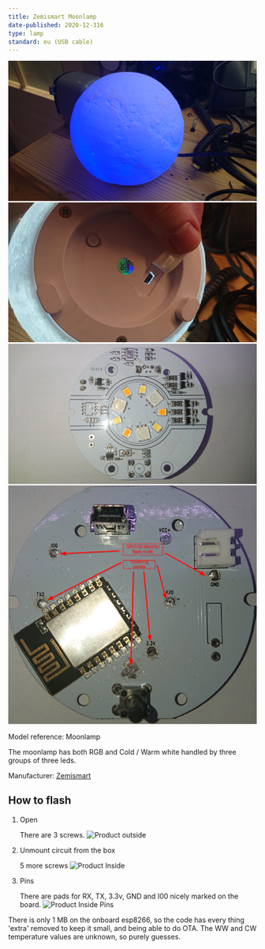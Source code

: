 ```yaml
---
title: Zemismart Moonlamp
date-published: 2020-12-316
type: lamp
standard: eu (USB cable)
---
```

  ![Product image](./Moonlamp.JPG "Product Image")
  ![Bottom view](./BottomView.JPG "Bottom View")
  ![LED Layout](./LedLayout.JPG "Bottom View")
  ![Soldering points](./SolderingPoints.png "Soldering Points")

Model reference: Moonlamp

The moonlamp has both RGB and Cold / Warm white handled by three groups of three leds.

Manufacturer: [Zemismart](https://www.zemismart.com/products/christmas-gift-led-remote-control-light-compatible-with-alexa-google-home-3d-printing-children-bedroom-colorful-moon-lamp-app-121)

## How to flash

1. Open

   There are 3 screws.
  ![Product outside](./BlitzWolf-BW-SHP9-Power-strip-outside.jpg "Product outside")
  
2. Unmount circuit from the box

   5 more screws
  ![Product Inside](./BlitzWolf-BW-SHP9-Power-strip-inside.jpg "Product Inside")

3. Pins

   There are pads for RX, TX, 3.3v, GND and I00 nicely marked on the board.
  ![Product Inside Pins](./BlitzWolf-BW-SHP9-Power-strip-connector.jpg "Product Inside")

There is only 1 MB on the onboard esp8266, so the code has every thing 'extra' removed to keep it small, and being able to do OTA.
The WW and CW temperature values are unknown, so purely guesses.

